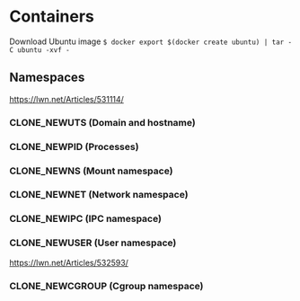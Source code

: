 # Containers

Download Ubuntu image `$ docker export $(docker create ubuntu) | tar -C ubuntu -xvf -`

## Namespaces

https://lwn.net/Articles/531114/

### CLONE_NEWUTS (Domain and hostname)

### CLONE_NEWPID (Processes)


### CLONE_NEWNS (Mount namespace)


### CLONE_NEWNET (Network namespace)


### CLONE_NEWIPC (IPC namespace)


### CLONE_NEWUSER (User namespace)

https://lwn.net/Articles/532593/

### CLONE_NEWCGROUP (Cgroup namespace)